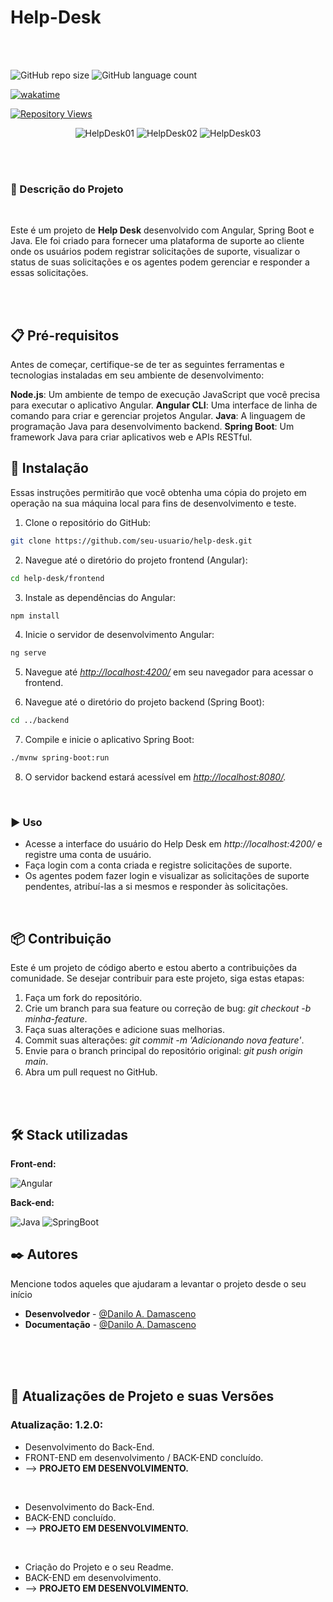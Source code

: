 # Help-Desk

</hr>
</br>
</br>

![GitHub repo size](https://img.shields.io/github/repo-size/DaniloADamasceno/Help-Desk?style=for-the-badge)
![GitHub language count](https://img.shields.io/github/languages/count/DaniloADamasceno/Help-Desk?style=for-the-badge)

[![wakatime](https://wakatime.com/badge/github/DaniloADamasceno/Help-Desk.svg)](https://wakatime.com/badge/github/DaniloADamasceno/Help-Desk)

[![Repository Views](https://komarev.com/ghpvc/?username=DaniloADamascenoHelp&label=Views&color=brightgreen)](https://github.com/DaniloADamasceno/Help-Desk)

<!-- Imagem da Tela inicial do Aplicativo -->
<div align="center">

![HelpDesk01](https://github.com/DaniloADamasceno/Image-Bank/assets/71226047/f253412d-332b-499d-9fcd-060531b3165d)
![HelpDesk02](https://github.com/DaniloADamasceno/Image-Bank/assets/71226047/5e14f413-9673-4d3e-ac0d-6264e4bd169d)
![HelpDesk03](https://github.com/DaniloADamasceno/Image-Bank/assets/71226047/f20727a6-36f6-4c2d-8474-5ae1cd158b85)

 </div>

</br>
</br>

### 📃 Descrição do Projeto

</br>

 Este é um projeto de **Help Desk** desenvolvido com Angular, Spring Boot e Java.
 Ele foi criado para fornecer uma plataforma de suporte ao cliente onde os usuários podem registrar solicitações de suporte, visualizar o status de suas solicitações e os agentes podem gerenciar e responder a essas solicitações.

</br>
</br>

## 📋 Pré-requisitos

Antes de começar, certifique-se de ter as seguintes ferramentas e tecnologias instaladas em seu ambiente de desenvolvimento:

**Node.js**: Um ambiente de tempo de execução JavaScript que você precisa para executar o aplicativo Angular.
**Angular CLI**: Uma interface de linha de comando para criar e gerenciar projetos Angular.
**Java**: A linguagem de programação Java para desenvolvimento backend.
**Spring Boot**: Um framework Java para criar aplicativos web e APIs RESTful.

## 🚀 Instalação

Essas instruções permitirão que você obtenha uma cópia do projeto em operação na sua máquina local para fins de desenvolvimento e teste.

1. Clone o repositório do GitHub:

```bash
git clone https://github.com/seu-usuario/help-desk.git
```

2. Navegue até o diretório do projeto frontend (Angular):

```bash
cd help-desk/frontend
```

3. Instale as dependências do Angular:

```bash
npm install
```

4. Inicie o servidor de desenvolvimento Angular:

```bash
ng serve
```

5. Navegue até *<http://localhost:4200/>* em seu navegador para acessar o frontend.

6. Navegue até o diretório do projeto backend (Spring Boot):

```bash
cd ../backend
```

7. Compile e inicie o aplicativo Spring Boot:

```bash
./mvnw spring-boot:run

```

8. O servidor backend estará acessível em *<http://localhost:8080/>.*

<br>

### ▶️ Uso

- Acesse a interface do usuário do Help Desk em *http://localhost:4200/* e registre uma conta de usuário.
- Faça login com a conta criada e registre solicitações de suporte.
- Os agentes podem fazer login e visualizar as solicitações de suporte pendentes, atribuí-las a si mesmos e responder às solicitações.

<br>

## 📦 Contribuição

Este é um projeto de código aberto e estou aberto a contribuições da comunidade.
Se desejar contribuir para este projeto, siga estas etapas:

1. Faça um fork do repositório.
2. Crie um branch para sua feature ou correção de bug: *git checkout -b minha-feature*.
3. Faça suas alterações e adicione suas melhorias.
4. Commit suas alterações: *git commit -m 'Adicionando nova feature'*.
5. Envie para o branch principal do repositório original: *git push origin main*.
6. Abra um pull request no GitHub.

</br>
</br>

## 🛠️ Stack utilizadas

**Front-end:** 

![Angular](https://img.shields.io/badge/Angular-DD0031?style=for-the-badge&logo=angular&logoColor=white "Badge Angular")

**Back-end:**  

![Java](https://img.shields.io/badge/Java-ED8B00?style=for-the-badge&logo=openjdk&logoColor=white "Badge Java")
![SpringBoot](https://img.shields.io/badge/Spring-6DB33F?style=for-the-badge&logo=spring&logoColor=white "Badge Spring Boot")


## ✒️ Autores

Mencione todos aqueles que ajudaram a levantar o projeto desde o seu início

* **Desenvolvedor** -  [@Danilo A. Damasceno](https://github.com/DaniloADamasceno/)
* **Documentação** -   [@Danilo A. Damasceno](https://github.com/DaniloADamasceno/)


</br></br></br>
</hr>

## 📄 Atualizações de Projeto e suas Versões


### **Atualização**: 1.2.0:

- Desenvolvimento do Back-End.
- FRONT-END em desenvolvimento / BACK-END concluído.
- --> **PROJETO EM DESENVOLVIMENTO.**
</br>

- Desenvolvimento do Back-End.
- BACK-END concluído.
- --> **PROJETO EM DESENVOLVIMENTO.**
</br>

- Criação do Projeto e o seu Readme.
- BACK-END em desenvolvimento.
- --> **PROJETO EM DESENVOLVIMENTO.**
</br>


